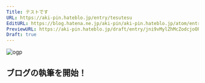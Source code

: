 ```yaml
---
Title: テストです
URL: https://aki-pin.hateblo.jp/entry/tesutesu
EditURL: https://blog.hatena.ne.jp/aki-pin/aki-pin.hateblo.jp/atom/entry/6801883189113508383
PreviewURL: https://aki-pin.hateblo.jp/draft/entry/jni9vMylZhMcZodcjoOPhiVcAEM
Draft: true
---
```


![ogp](http://res.cloudinary.com/dzve5fpfa/image/upload/v1718098504/tesutesu/ogp.webp)

<!-- これより上は編集しないでください。 -->

## ブログの執筆を開始！

<!-- これより下は編集しないでください。 -->
